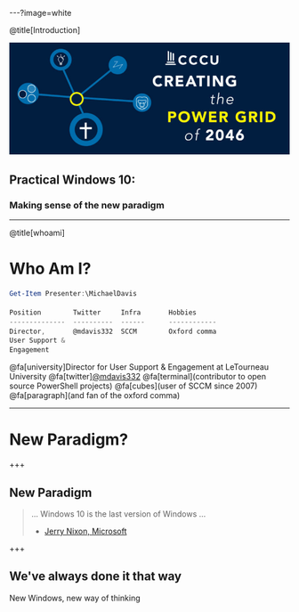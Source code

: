 ---?image=white

@title[Introduction]

![COT Logo](assets/cot-banner.jpg)

## Practical Windows 10:
### Making sense of the new paradigm

---

@title[whoami]

# Who Am I?

```powershell
Get-Item Presenter:\MichaelDavis

Position        Twitter     Infra       Hobbies
--------------  ----------  ------      ------------
Director,       @mdavis332  SCCM        Oxford comma
User Support &
Engagement
```

@fa[university]Director for User Support & Engagement at LeTourneau University
@fa[twitter][@mdavis332](https://twitter.com/mdavis332) 
@fa[terminal](contributor to open source PowerShell projects)
@fa[cubes](user of SCCM since 2007)
@fa[paragraph](and fan of the oxford comma)

---

# New Paradigm?

+++

## New Paradigm

> ... Windows 10 is the last version of Windows ...
> - [Jerry Nixon, Microsoft](https://channel9.msdn.com/Events/Ignite/2015/BRK2352)

+++

## We've always done it that way

New Windows, new way of thinking